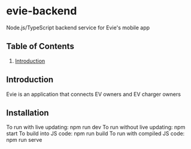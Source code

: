 # evie-backend
Node.js/TypeScript backend service for Evie's mobile app

## Table of Contents
1. [Introduction](#introduction)

## Introduction
Evie is an application that connects EV owners and EV charger owners

## Installation



To run with live updating: npm run dev
To run without live updating: npm start
To build into JS code: npm run build
To run with compiled JS code: npm run serve
